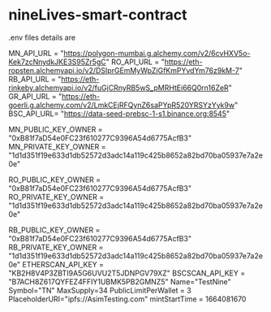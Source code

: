 # nineLives-smart-contract

.env files details are 


MN_API_URL = "https://polygon-mumbai.g.alchemy.com/v2/6cvHXV5o-Kek7zcNnydkJKE3S95Zr5gC"
RO_API_URL = "https://eth-ropsten.alchemyapi.io/v2/DSIprGEmMyWpZiGfKmPYvdYm76z9kM-7"
RB_API_URL = "https://eth-rinkeby.alchemyapi.io/v2/fuGjCRnyRB5wS_pMRHtEi66Q0rn16ZeR"
GR_API_URL = "https://eth-goerli.g.alchemy.com/v2/LmkCEjRFQynZ6saPYpR520YRSYzYyk9w"
BSC_API_URL= "https://data-seed-prebsc-1-s1.binance.org:8545"


MN_PUBLIC_KEY_OWNER = "0xB81f7aD54e0FC23f610277C9396A54d6775AcfB3"
MN_PRIVATE_KEY_OWNER = "1d1d351f19e633d1db52572d3adc14a119c425b8652a82bd70ba05937e7a2e0e"

RO_PUBLIC_KEY_OWNER = "0xB81f7aD54e0FC23f610277C9396A54d6775AcfB3"
RO_PRIVATE_KEY_OWNER = "1d1d351f19e633d1db52572d3adc14a119c425b8652a82bd70ba05937e7a2e0e"

RB_PUBLIC_KEY_OWNER = "0xB81f7aD54e0FC23f610277C9396A54d6775AcfB3"
RB_PRIVATE_KEY_OWNER = "1d1d351f19e633d1db52572d3adc14a119c425b8652a82bd70ba05937e7a2e0e"
ETHERSCAN_API_KEY = "KB2H8V4P3ZBTI9A5G6UVU2T5JDNPGV79XZ"
BSCSCAN_API_KEY = "B7ACH8Z617QYFEZ4FFIY1UBMK5PB2GMNZ5"
Name="TestNine"
Symbol="TN"
MaxSupply=34
PublicLimitPerWallet = 3
PlaceholderURI="ipfs://AsimTesting.com"
mintStartTime = 1664081670